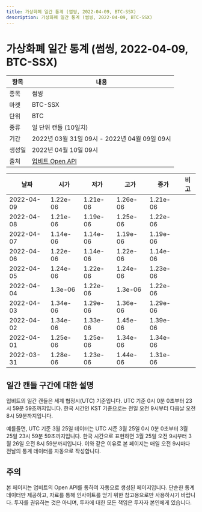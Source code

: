 ```yaml
---
title: 가상화폐 일간 통계 (썸씽, 2022-04-09, BTC-SSX)
description: 가상화폐 일간 통계 (썸씽, 2022-04-09, BTC-SSX)
---
```



가상화폐 일간 통계 (썸씽, 2022-04-09, BTC-SSX)
===

|항목|내용|
|--|--|
|종목|썸씽|
|마켓|BTC-SSX|
|단위|BTC|
|종류|일 단위 캔들 (10일치)|
|기간|2022년 03월 31일 09시 - 2022년 04월 09일 09시|
|생성일|2022년 04월 10일 09시|
|출처|[업비트 Open API](https://docs.upbit.com)|


|날짜|시가|저가|고가|종가|비고|
|--|--|--|--|--|--|
|2022-04-09|1.22e-06|1.21e-06|1.26e-06|1.21e-06|    |
|2022-04-08|1.21e-06|1.19e-06|1.25e-06|1.22e-06|    |
|2022-04-07|1.14e-06|1.14e-06|1.19e-06|1.19e-06|    |
|2022-04-06|1.22e-06|1.14e-06|1.22e-06|1.14e-06|    |
|2022-04-05|1.24e-06|1.22e-06|1.24e-06|1.23e-06|    |
|2022-04-04|1.3e-06|1.22e-06|1.3e-06|1.22e-06|    |
|2022-04-03|1.34e-06|1.29e-06|1.36e-06|1.29e-06|    |
|2022-04-02|1.34e-06|1.33e-06|1.45e-06|1.39e-06|    |
|2022-04-01|1.25e-06|1.25e-06|1.34e-06|1.34e-06|    |
|2022-03-31|1.28e-06|1.23e-06|1.44e-06|1.31e-06|    |


일간 캔들 구간에 대한 설명
---


업비트의 일간 캔들은 세계 협정시(UTC) 기준입니다. 
UTC 기준 0시 0분 0초부터 23시 59분 59초까지입니다. 
한국 시간인 KST 기준으로는 전일 오전 9시부터 다음날 오전 8시 59분까지입니다. 


예를들면, UTC 기준 3월 25일 데이터는 UTC 시준 3월 25일 0시 0분 0초부터 3월 25일 23시 59분 59초까지입니다. 
한국 시간으로 표현하면 3월 25일 오전 9시부터 3월 26일 오전 8시 59분까지입니다. 
이와 같은 이유로 본 페이지는 매일 오전 9시마다 전날의 통계 데이터를 자동으로 작성합니다. 


주의
---


본 페이지는 업비트의 Open API를 통하여 자동으로 생성된 페이지입니다. 
단순한 통계 데이터만 제공하고, 자료를 통해 인사이트를 얻기 위한 참고용으로만 사용하시기 바랍니다. 
투자를 권유하는 것은 아니며, 투자에 대한 모든 책임은 투자자 본인에게 있습니다. 
